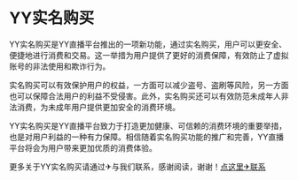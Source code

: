 # YY实名购买

YY实名购买是YY直播平台推出的一项新功能，通过实名购买，用户可以更安全、便捷地进行消费和交易。这一举措为用户提供了更好的消费保障，有效防止了虚拟账号的非法使用和欺诈行为。

实名购买可以有效保护用户的权益，一方面可以减少盗号、盗刷等风险，另一方面也可以保障合法用户的利益不受侵害。此外，实名购买还可以有效防范未成年人非法消费，为未成年用户提供更加安全的消费环境。

YY实名购买是YY直播平台致力于打造更加健康、可信赖的消费环境的重要举措，也是对用户利益的一种有力保障。相信随着实名购买功能的推广和完善，YY直播平台将会为用户带来更加优质的消费体验。

更多关于YY实名购买请通过✈与我们联系，感谢阅读，谢谢！[点这里✈联系](https://ads.k02.cc)